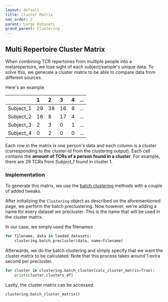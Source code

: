 ```yaml
---
layout: default 
title: Cluster Matrix
nav_order: 2
parent: Large Datasets
grand_parent: Clustering
---
```


## Multi Repertoire Cluster Matrix

When combining TCR repertoires from multiple people into a metarepertoire, we lose sight of each subject/sample's unique data.
To solve this, we generate a cluster matrix to be able to compare data from different sources.

Here's an example

|  | 1 | 2 | 3 | 4 | ... |
|:--- |:--- | :--- | :--- | :--- | :--- |
| Subject_1 | 29 | 38 | 16 | 8 | ... |
| Subject_2 | 16 | 8 | 17 | 4 | ... |
| Subject_3 | 2 | 3 | 0 | 1 | ... |
| Subject_4 | 0 | 2 | 0 | 0 | ... |

Each row in the matrix is one person's data and each column is a cluster (corresponding to the cluster-id from the clustering output).
Each cell contains the **amount of TCRs of a person found in a cluster**.
For example, there are 29 TCRs from *Subject_1* found in cluster 1.


### Implementation

To generate this matrix, we use the [batch clustering](batch-clustering) methods with a couple of added tweaks.

After initializing the `Clustering` object as described on the aforementioned page, we perform the batch preclustering.
Now however, we're adding a name for every dataset we precluster. This is the name that will be used in the cluster matrix.

In our case, we simply used the filenames

```python
for filename, data in loaded_datasets:
    clustering.batch_precluster(data, name=filename)
```

Afterwards, we do the batch clustering and simply specify that we want the cluster matrix to be calculated. 
Note that this process takes around 1 extra second per precluster.

```python
for cluster in clustering.batch_cluster(calc_cluster_matrix=True):
    print(cluster.clusters_df)
```

Lastly, the cluster matrix can be accessed

```python
clustering.batch_cluster_matrix()
```

